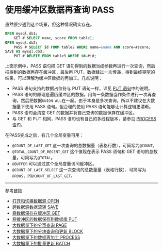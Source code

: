# 使用缓冲区数据再查询 PASS

虽然很少遇到这个场景，但这种情况确实存在。

```sql
OPEN mysql.db1;
    GET # SELECT name, score FROM table1;
OPEN mysql.db2;
    PASS # SELECT id FROM table2 WHERE name=&name AND score=#score;
SAVE AS mysql.db3;
    PUT # DELETE FROM table3 WHERE id=#id;
```

上面示例中，PASS 语句把 GET 语句得到的数据当成参数再进行一次查询，然后把得到的数据再存在缓冲区，最后再 PUT。数据经过一次传递，得到最终期望的结果，可以理解为缓冲区数据的再加工。几点说明：

* PASS 语句支持的数据占位符与 PUT 语句一样，详见 [PUT 语句](/pql/put.md)中的说明。
* PASS 语句的原理是遍历缓冲区的数据，用每一条数据当作条件进行一次再查询，然后把数据`UNION ALL`在一起。由于本身是多次查询，所以不建议在大数据量下使用 PASS 语句。但合理的使用 PASS 语句能够让计算逻辑更清晰。
* PASS 语句会清空 GET 的数据并将自己查询的数据保存在缓冲区。
* 与 GET 和 PUT 相同，PASS 语句也有自己的多线程版本，请参见 [PROCESS 语句](/pql/process.md)。

在PASS完成之后，有几个全局变量可用：

* `@COUNT_OF_LAST_GET` 这一次查询的总数据量（表格行数），可简写为`@COUNT`。
* `@TOTAL_COUNT_OF_RECENT_GET` 这个值现在表示 PASS 语句和 GET 语句的总数量，可简写为`@TOTAL`。
* `@BUFFER` 可以通过这个全局变量访问缓冲区。
* `@COUNT_OF_LAST_SELECT` 这一次查询的总数量量（表格行数），可简写为`@ROWS`，同`@COUNT_OF_LAST_GET`。

---
参考链接

* [打开和切换数据源 OPEN](/pql/open.md)
* [跨数据源数据流转 SAVE](/pql/save.md)
* [将数据保存在缓冲区 GET](/pql/get.md)
* [将缓冲区的数据保存到数据库 PUT](/pql/put.md)
* [大数据量下的分页查询 PAGE](/pql/page.md)
* [大数据量下的分块查询和更新 BLOCK](/pql/block.md)
* [大数据量下的数据再加工 PROCESS](/pql/process.md)
* [大数据量下的批量更新 BATCH](/pql/batch.md)